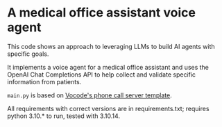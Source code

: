 # A medical office assistant voice agent
This code shows an approach to leveraging LLMs to build AI agents with specific goals.

It implements a voice agent for a medical office assistant and uses the OpenAI 
Chat Completions API to help collect and validate specific information from patients.

`main.py` is based on [Vocode's phone call server template](https://docs.vocode.dev/open-source-quickstart).

All requirements with correct versions are in requirements.txt; requires python 3.10.* to run, tested with 3.10.14.
